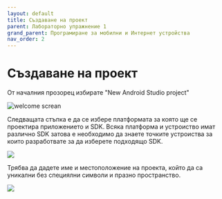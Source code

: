 ```yaml
---
layout: default
title: Създаване на проект
parent: Лабораторно упражнение 1
grand_parent: Програмиране за мобилни и Интернет устройства
nav_order: 2
---
```

# Създаване на проект

От началния прозорец избирате "New Android Studio project"

![welcome screan](<../../../../assets/image (122).png>)

Следващата стъпка е да се избере платформата за която ще се проектира приложението и SDK. Всяка платформа и устроиство имат различно SDK затова е необходимо да знаете точките устроиства за които разработвате за да изберете подходящо SDK.

![](<../../../../assets/image (101).png>)

Трябва да дадете име и местоположение на проекта, който да са уникални без специялни символи и празно пространство.

![](<../../../../assets/image (106).png>)
